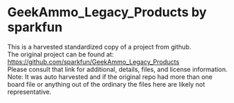 
# GeekAmmo_Legacy_Products by sparkfun  
This is a harvested standardized copy of a project from github.  
The original project can be found at:  
https://github.com/sparkfun/GeekAmmo_Legacy_Products  
Please consult that link for additional, details, files, and license information.  
Note: It was auto harvested and if the original repo had more than one board file or anything out of the ordinary the files here are likely not representative.  
    